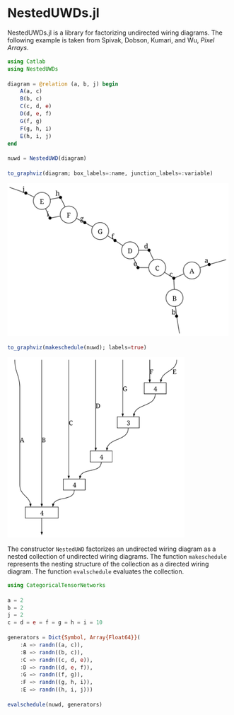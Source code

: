 # NestedUWDs.jl
NestedUWDs.jl is a library for factorizing undirected wiring diagrams. The following example is taken from Spivak, Dobson, Kumari, and Wu, *Pixel Arrays*.

```julia
using Catlab
using NestedUWDs

diagram = @relation (a, b, j) begin
    A(a, c)
    B(b, c)
    C(c, d, e)
    D(d, e, f)
    G(f, g)
    F(g, h, i)
    E(h, i, j)
end

nuwd = NestedUWD(diagram)

to_graphviz(diagram; box_labels=:name, junction_labels=:variable)
```

<img src="./uwd.svg" width="500"/>


```julia
to_graphviz(makeschedule(nuwd); labels=true)
```

<img src="./dwd.svg" width="400"/>

The constructor `NestedUWD` factorizes an undirected wiring diagram as a nested collection of undirected wiring diagrams. The function `makeschedule` represents the nesting structure of the collection as a directed wiring diagram. The function `evalschedule` evaluates the collection.

```julia
using CategoricalTensorNetworks

a = 2
b = 2
j = 2
c = d = e = f = g = h = i = 10

generators = Dict{Symbol, Array{Float64}}(
    :A => randn((a, c)),
    :B => randn((b, c)),
    :C => randn((c, d, e)),
    :D => randn((d, e, f)),
    :G => randn((f, g)),
    :F => randn((g, h, i)),
    :E => randn((h, i, j)))

evalschedule(nuwd, generators)
```
